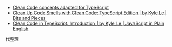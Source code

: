 * [Clean Code concepts adapted for TypeScript](https://github.com/labs42io/clean-code-typescript#variables)
* [Clean Up Code Smells with Clean Code: TypeScript Edition | by Kyle Le | Bits and Pieces](https://blog.bitsrc.io/what-are-code-smells-and-how-clean-code-can-help-typescript-version-990697a87f46)
* [Clean Code in TypeScript. Introduction | by Kyle Le | JavaScript in Plain English](https://javascript.plainenglish.io/clean-code-in-typescript-a183d43f3bf0)

代整理
